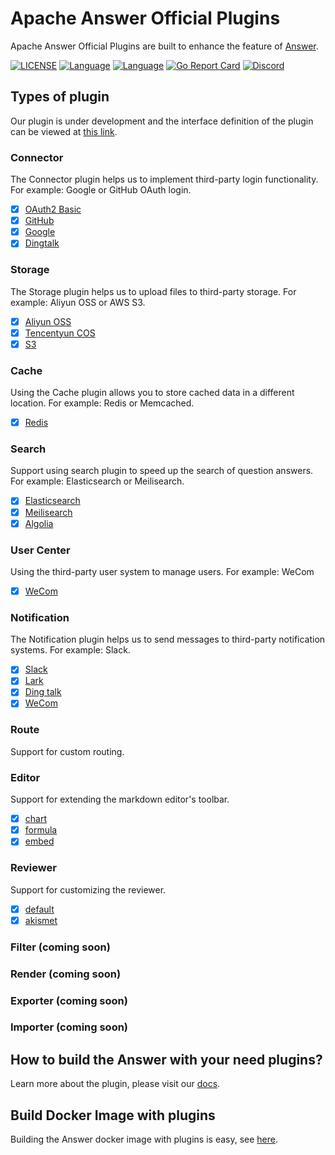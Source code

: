 # Apache Answer Official Plugins

Apache Answer Official Plugins are built to enhance the feature of [Answer](https://github.com/apache/answer).

[![LICENSE](https://img.shields.io/github/license/apache/answer)](https://github.com/apache/answer/blob/main/LICENSE)
[![Language](https://img.shields.io/badge/language-go-blue.svg)](https://golang.org/)
[![Language](https://img.shields.io/badge/language-react-blue.svg)](https://reactjs.org/)
[![Go Report Card](https://goreportcard.com/badge/github.com/apache/answer)](https://goreportcard.com/report/github.com/apache/answer)
[![Discord](https://img.shields.io/badge/discord-chat-5865f2?logo=discord&logoColor=f5f5f5)](https://discord.gg/Jm7Y4cbUej)

## Types of plugin

Our plugin is under development and the interface definition of the plugin can be viewed at [this link](https://github.com/apache/answer/tree/main/plugin).

### Connector

The Connector plugin helps us to implement third-party login functionality. For example: Google or GitHub OAuth login.

- [x] [OAuth2 Basic](https://github.com/apache/answer-plugins/tree/main/connector-basic)
- [x] [GitHub](https://github.com/apache/answer-plugins/tree/main/connector-github)
- [x] [Google](https://github.com/apache/answer-plugins/tree/main/connector-google)
- [x] [Dingtalk](https://github.com/apache/answer-plugins/tree/main/connector-dingtalk)

### Storage

The Storage plugin helps us to upload files to third-party storage. For example: Aliyun OSS or AWS S3.

- [x] [Aliyun OSS](https://github.com/apache/answer-plugins/tree/main/storage-aliyunoss)
- [x] [Tencentyun COS](https://github.com/apache/answer-plugins/tree/main/storage-tencentyuncos)
- [x] [S3](https://github.com/apache/answer-plugins/tree/main/storage-s3)

### Cache

Using the Cache plugin allows you to store cached data in a different location. For example: Redis or Memcached.

- [x] [Redis](https://github.com/apache/answer-plugins/tree/main/cache-redis)

### Search

Support using search plugin to speed up the search of question answers. For example: Elasticsearch or Meilisearch.

- [x] [Elasticsearch](https://github.com/apache/answer-plugins/tree/main/search-elasticsearch)
- [x] [Meilisearch](https://github.com/apache/answer-plugins/tree/main/search-meilisearch)
- [x] [Algolia](https://github.com/apache/answer-plugins/tree/main/search-algolia)

### User Center

Using the third-party user system to manage users. For example: WeCom

- [x] [WeCom](https://github.com/apache/answer-plugins/tree/main/user-center-wecom)

### Notification

The Notification plugin helps us to send messages to third-party notification systems. For example: Slack.

- [x] [Slack](https://github.com/apache/answer-plugins/tree/main/notification-slack)
- [x] [Lark](https://github.com/apache/answer-plugins/tree/main/notification-lark)
- [x] [Ding talk](https://github.com/apache/answer-plugins/tree/main/notification-dingtalk)
- [x] [WeCom](https://github.com/apache/answer-plugins/tree/main/notification-wecom)

### Route

Support for custom routing.

### Editor

Support for extending the markdown editor's toolbar.

- [x] [chart](https://github.com/apache/answer-plugins/tree/main/editor-chart)
- [x] [formula](https://github.com/apache/answer-plugins/tree/main/editor-formula)
- [x] [embed](https://github.com/apache/answer-plugins/tree/main/editor-embed)

### Reviewer

Support for customizing the reviewer.

- [x] [default](https://github.com/apache/answer-plugins/tree/main/reviewer-basic)
- [x] [akismet](https://github.com/apache/answer-plugins/tree/main/reviewer-akismet)

### Filter (coming soon)

### Render (coming soon)

### Exporter (coming soon)

### Importer (coming soon)

## How to build the Answer with your need plugins?

Learn more about the plugin, please visit our [docs](https://answer.apache.org/docs/plugins).

## Build Docker Image with plugins
Building the Answer docker image with plugins is easy, see [here](https://answer.apache.org/docs/plugins/#build-docker-image-with-plugin-from-answer-base-image).
